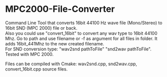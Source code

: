 # MPC2000-File-Converter

Command Line Tool that converts 16bit 44100 Hz wave file (Mono/Stereo) to 16bit SND (MPC 2000) file or back. <br/>
Also you could use "convert_16bit" to convert any wav type to 16bit 44100 Mhz. Go to path and use filename or -f as argument for all files in folder. It adds 16bit_441Mhz to the new created filename. <br/> 
For SND conversion type: "wav2snd pathToFile" "snd2wav pathToFile". Tested with MPC 2000. <br/> 

Files can be compiled with Cmake:  wav2snd.cpp, snd2wav.cpp,  convert_16bit.cpp source files. <br/>



